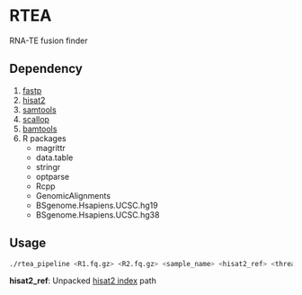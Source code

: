 RTEA
====
RNA-TE fusion finder

## Dependency
1. [fastp](https://github.com/OpenGene/fastp)
2. [hisat2](https://ccb.jhu.edu/software/hisat2/index.shtml)
3. [samtools](http://www.htslib.org/)
4. [scallop](https://github.com/Kingsford-Group/scallop)
5. [bamtools](https://github.com/pezmaster31/bamtools)
6. R packages
   * magrittr
   * data.table
   * stringr
   * optparse
   * Rcpp
   * GenomicAlignments
   * BSgenome.Hsapiens.UCSC.hg19
   * BSgenome.Hsapiens.UCSC.hg38

## Usage
```bash
./rtea_pipeline <R1.fq.gz> <R2.fq.gz> <sample_name> <hisat2_ref> <threads> <out_dir> <build>
```
**hisat2_ref**: Unpacked [hisat2 index](ftp://ftp.ccb.jhu.edu/pub/infphilo/hisat2/data) path
